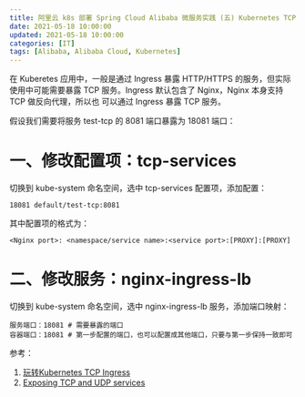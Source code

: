 ```yaml
---
title: 阿里云 k8s 部署 Spring Cloud Alibaba 微服务实践 (五) Kubernetes TCP Ingress
date: 2021-05-18 10:00:00
updated: 2021-05-18 10:00:00
categories: [IT]
tags: [Alibaba, Alibaba Cloud, Kubernetes]
---
```


在 Kuberetes 应用中，一般是通过 Ingress 暴露 HTTP/HTTPS 的服务，但实际使用中可能需要暴露 TCP 服务。Ingress 默认包含了 Nginx，Nginx 本身支持 TCP 做反向代理，所以也 可以通过 Ingress 暴露 TCP 服务。

假设我们需要将服务 test-tcp 的 8081 端口暴露为 18081 端口：

# 一、修改配置项：tcp-services

切换到 kube-system 命名空间，选中 tcp-services 配置项，添加配置：

```
18081 default/test-tcp:8081
```

其中配置项的格式为：

```
<Nginx port>: <namespace/service name>:<service port>:[PROXY]:[PROXY]
```

# 二、修改服务：nginx-ingress-lb

切换到 kube-system 命名空间，选中 nginx-ingress-lb 服务，添加端口映射：

```
服务端口：18081 # 需要暴露的端口
容器端口：18081 # 第一步配置的端口，也可以配置成其他端口，只要与第一步保持一致即可
```

参考：

1. [玩转Kubernetes TCP Ingress](https://developer.aliyun.com/article/603225)
1. [Exposing TCP and UDP services](https://kubernetes.github.io/ingress-nginx/user-guide/exposing-tcp-udp-services)